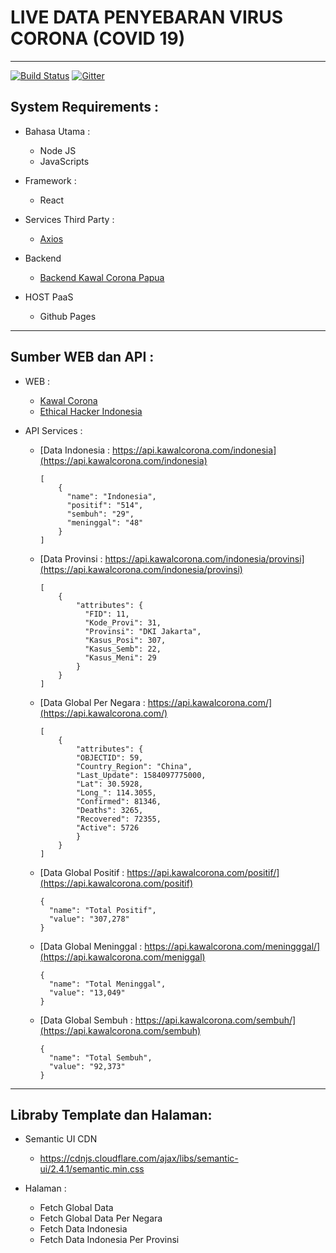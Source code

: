 # LIVE DATA PENYEBARAN VIRUS CORONA (COVID 19)
----------------------------------------------------------------------------------

[![Build Status](https://travis-ci.com/Ekhel/kawal-corona.svg?branch=master)](https://travis-ci.com/Ekhel/kawal-corona)
[![Gitter](https://badges.gitter.im/jayapura_dev/react.svg)](https://gitter.im/jayapura_dev/react?utm_source=badge&utm_medium=badge&utm_campaign=pr-badge)

## System Requirements :
* Bahasa Utama :
  - Node JS
  - JavaScripts

* Framework :
  - React

* Services Third Party :
  - [Axios](https://github.com/axios/axios)

* Backend
  - [Backend Kawal Corona Papua](https://github.com/Ekhel/backend-kawal-corona-papua)

* HOST PaaS
  - Github Pages

------------------------------------------------------------------------

## Sumber WEB dan API :

* WEB :
  - [Kawal Corona](https://kawalcorona.com)
  - [Ethical Hacker Indonesia](https://hack.co.id)

* API Services :
  - [Data Indonesia : https://api.kawalcorona.com/indonesia](https://api.kawalcorona.com/indonesia)

    ```javascripts
    [
        {
          "name": "Indonesia",
          "positif": "514",
          "sembuh": "29",
          "meninggal": "48"
        }
    ]
    ```

  - [Data Provinsi : https://api.kawalcorona.com/indonesia/provinsi](https://api.kawalcorona.com/indonesia/provinsi)

    ```javascripts
    [
        {
            "attributes": {
              "FID": 11,
              "Kode_Provi": 31,
              "Provinsi": "DKI Jakarta",
              "Kasus_Posi": 307,
              "Kasus_Semb": 22,
              "Kasus_Meni": 29
            }
        }
    ]	
    ```

  - [Data Global Per Negara : https://api.kawalcorona.com/](https://api.kawalcorona.com/)

    ```javascripts
    [
        {
            "attributes": {
            "OBJECTID": 59,
            "Country_Region": "China",
            "Last_Update": 1584097775000,
            "Lat": 30.5928,
            "Long_": 114.3055,
            "Confirmed": 81346,
            "Deaths": 3265,
            "Recovered": 72355,
            "Active": 5726
            }
        }
    ]			
    ```
    
  - [Data Global Positif : https://api.kawalcorona.com/positif/](https://api.kawalcorona.com/positif)

    ```javascripts
    {
      "name": "Total Positif",
      "value": "307,278"
    }
    ```

  - [Data Global Meninggal : https://api.kawalcorona.com/meningggal/](https://api.kawalcorona.com/meniggal)

    ```javascripts
    {
      "name": "Total Meninggal",
      "value": "13,049"
    }
    ```
  - [Data Global Sembuh : https://api.kawalcorona.com/sembuh/](https://api.kawalcorona.com/sembuh)

    ```javascripts
    {
      "name": "Total Sembuh",
      "value": "92,373"
    }
    ```

-------------------------------------------------------------------------

## Libraby Template dan Halaman:
* Semantic UI CDN
  - https://cdnjs.cloudflare.com/ajax/libs/semantic-ui/2.4.1/semantic.min.css

* Halaman :
  - Fetch Global Data
  - Fetch Global Data Per Negara
  - Fetch Data Indonesia
  - Fetch Data Indonesia Per Provinsi


